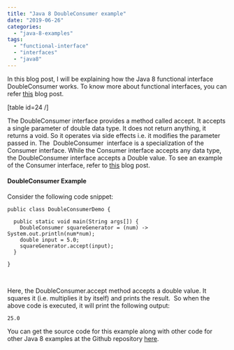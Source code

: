 ```yaml
---
title: "Java 8 DoubleConsumer example"
date: "2019-06-26"
categories: 
  - "java-8-examples"
tags: 
  - "functional-interface"
  - "interfaces"
  - "java8"
---
```


In this blog post, I will be explaining how the Java 8 functional interface DoubleConsumer works. To know more about functional interfaces, you can refer [this](https://learnjava.co.in/what-is-a-functional-interface/) blog post.

\[table id=24 /\]

The DoubleConsumer interface provides a method called accept. It accepts a single parameter of double data type. It does not return anything, it returns a void. So it operates via side effects i.e. it modifies the parameter passed in. The  DoubleConsumer  interface is a specialization of the Consumer interface. While the Consumer interface accepts any data type, the DoubleConsumer interface accepts a Double value. To see an example of the Consumer interface, refer to [this](https://learnjava.co.in/java-8-consumer-interface-example/) blog post.

#### DoubleConsumer Example

Consider the following code snippet:

```
public class DoubleConsumerDemo {

  public static void main(String args[]) {
    DoubleConsumer squareGenerator = (num) -> System.out.println(num*num);
    double input = 5.0;
    squareGenerator.accept(input);
  }

}

```

 

Here, the DoubleConsumer.accept method accepts a double value. It squares it (i.e. multiplies it by itself) and prints the result.  So when the above code is executed, it will print the following output:

```
25.0
```

You can get the source code for this example along with other code for other Java 8 examples at the Github repository [here](https://github.com/learnjavawithreshma/Java8Demo).
